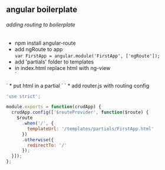 ## angular boilerplate  

###### adding routing to boilerplate
* npm install angular-route
* add ngRoute to app  
`var FirstApp = angular.module('FirstApp', ['ngRoute']);`
* add 'partials' folder to templates
* in index.html replace html with ng-view  
`<main ng-view>
</main>`
* put html in a partial  
`<first-directive></first-directive>
`
* add router.js with routing config

``` JavaScript
'use strict';

module.exports = function(crudApp) {
  crudApp.config(['$routeProvider', function($route) {
    $route
      .when('/', {
        templateUrl: '/templates/partials/FirstApp.html'
      })
      .otherwise({
        redirectTo: '/'
      });
  }]);
};
```  
